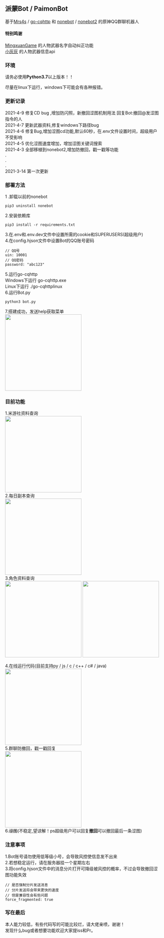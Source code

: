 ## 派蒙Bot / PaimonBot
基于[Mrs4s](https://github.com/Mrs4s) / [go-cqhttp](https://github.com/Mrs4s/go-cqhttp) 和 [nonebot](https://github.com/nonebot) / [nonebot2](https://github.com/nonebot/nonebot2) 的原神QQ群聊机器人
#### 特别鸣谢  
[MingxuanGame](https://github.com/MingxuanGame) 的人物武器名字自动纠正功能  
[小灰灰](https://github.com/MiniGrayGay) 的人物武器信息api  
### 环境 
请务必使用**Python3.7**以上版本！！   

尽量在linux下运行，windows下可能会有各种报错。  

### 更新记录  
2021-4-9 修复CD bug ,增加防闪照，新撤回涩图机制用法 回复Bot:撤回@发涩图指令的人  
2021-4-7 更新武器资料,修复windows下路径bug  
2021-4-6 修复Bug,增加涩图cd功能,默认60秒，在.env文件设置时间，超级用户不受影响  
2021-4-5 优化涩图速度增加，增加涩图关键词搜索  
2021-4-3 全部移植到nonebot2,增加防撤回，戳一戳等功能  
.  
.  
.  
2021-3-14 第一次更新  
### 部署方法
1 .卸载以前的nonebot  
```shell
pip3 uninstall nonebot
```  
2.安装依赖库
```shell
pip3 install -r requirements.txt
```  
3.在.env和.env.dev文件中设置所需的cookie和SUPERUSERS(超级用户)  
4.在config.hjson文件中设置Bot的QQ账号密码  
```config.hjson
// QQ号
uin: 10001
// QQ密码
password: "abc123"
```
5.运行go-cqhttp  
Windows下运行 go-cqhttp.exe  
Linux下运行 ./go-cqhttplinux  
6.运行Bot.py  
```shell
python3 bot.py
```
7.搭建成功，发送help获取菜单  
<img src="https://github.com/XiaoMiku01/PaimonBot/blob/main/doc/help.png" width="250px" />  
### 目前功能
1.米游社资料查询  
<img src="https://github.com/XiaoMiku01/PaimonBot/blob/main/doc/mys.png" width="250px" />  
2.每日副本查询  
<img src="https://github.com/XiaoMiku01/PaimonBot/blob/main/doc/challenge.png" width="250px" />  
3.角色资料查询  
<img src="https://github.com/XiaoMiku01/PaimonBot/blob/main/doc/character2.png" width="250px" />
<img src="https://github.com/XiaoMiku01/PaimonBot/blob/main/doc/character.png" width="250px" />
  
4.在线运行代码(目前支持py / js / c / c++ / c# / java)  
<img src="https://github.com/XiaoMiku01/PaimonBot/blob/main/doc/code.png" width="250px" />    
5.群聊防撤回，戳一戳回复  
<img src="https://github.com/XiaoMiku01/PaimonBot/blob/main/doc/other.png" width="250px" />  
6.~~涩图~~(不稳定,望谅解！ps超级用户可以回复**撤回**可以撤回最后一条涩图)  
### 注意事项
1.Bot账号请勿使用低等级小号，会导致风控使信息发不出来  
2.若想稳定运行，请在服务器挂一个星期左右   
3.将config.hjson文件中的消息分片打开可降级被风控的概率，不过会导致撤回涩图功能失效
```config.hjson
// 是否强制分片发送消息
// 分片发送将会带来更快的速度
// 但是兼容性会有些问题
force_fragmented: true
```
### 写在最后
本人能力较低，有些代码写的可能比较烂，请大佬亲喷，谢谢！  
发现什么bug或者想要功能欢迎大家提iss和Pr。
